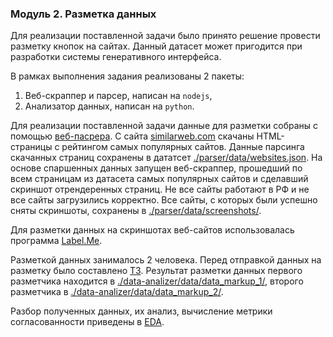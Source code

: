 ### Модуль 2. Разметка данных

Для реализации поставленной задачи было принято решение провести разметку кнопок на сайтах. Данный датасет может пригодится при разработки системы генеративного интерфейса. 

В рамках выполнения задания реализованы 2 пакеты:
1. Веб-скраппер и парсер, написан на `nodejs`,
2. Анализатор данных, написан на `python`.

Для реализации поставленной задачи данные для разметки собраны с помощью [веб-пасрера](./parser/). С сайта [similarweb.com](https://www.similarweb.com/ru/top-websites/) скачаны HTML-страницы с рейтингом самых популярных сайтов. Данные парсинга скачанных страниц сохранены в дататсет [./parser/data/websites.json](./parser/data/websites.json/).
На основе спаршенных данных запущен веб-скраппер, прошедший по всем страницам из датасета самых популярных сайтов и сделавший скриншот отрендеренных страниц. Не все сайты работают в РФ и не все сайты загрузились корректно. Все сайты, с которых были успешно сняты скриншоты, сохранены в [./parser/data/screenshots/](./parser/data/screenshots/).

Для разметки данных на скриншотах веб-сайтов использовалась программа [Label.Me](https://wkentaro.notion.site/Labelme-Starter-Bundle-d3e98766c53c4248984d2bbb3f560178?p=fa089cffa21a4ce59a113757c1f00725&pm=c). 

Разметкой данных занималось 2 человека. Перед отправкой данных на разметку было составлено [ТЗ](./SPECIFICATION.md). Результат разметки данных первого разметчика находится в [./data-analizer/data/data_markup_1/](./data-analizer/data/data_markup_1/), второго разметчика в [./data-analizer/data/data_markup_2/](./data-analizer/data/data_markup_2/).

Разбор полученных данных, их анализ, вычисление метрики согласованности приведены в [EDA](./data-analizer/eda.ipynb).